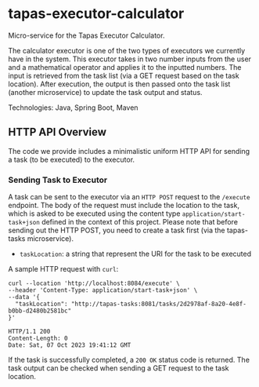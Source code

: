 # tapas-executor-calculator

Micro-service for the Tapas Executor Calculator. 

The calculator executor is one of the two types of executors we currently have in the system. This executor takes in 
two number inputs from the user and a mathematical operator and applies it to the inputted numbers. The input is retrieved 
from the task list (via a GET request based on the task location). After execution, the output is then passed onto the 
task list (another microservice) to update the task output and status. 

Technologies: Java, Spring Boot, Maven

## HTTP API Overview
The code we provide includes a minimalistic uniform HTTP API for sending a task (to be executed) to the executor. 

### Sending Task to Executor

A task can be sent to the executor via an `HTTP POST` request to the `/execute` endpoint. The body of the request 
must include the location to the task, which is asked to be executed using the content type `application/start-task+json` 
defined in the context of this project. Please note that before sending out the HTTP POST, you need to create a task first
(via the tapas-tasks microservice).

* `taskLocation`: a string that represent the URI for the task to be executed

A sample HTTP request with `curl`:

```shell
curl --location 'http://localhost:8084/execute' \
--header 'Content-Type: application/start-task+json' \
--data '{
  "taskLocation": "http://tapas-tasks:8081/tasks/2d2978af-8a20-4e8f-b0bb-d2480b2581bc"
}'

HTTP/1.1 200
Content-Length: 0
Date: Sat, 07 Oct 2023 19:41:12 GMT

```

If the task is successfully completed, a `200 OK` status code is returned. The task output can 
be checked when sending a GET request to the task location. 